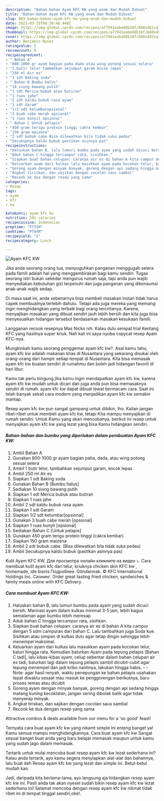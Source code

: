 ```yaml
---
description: "Bahan-bahan Ayam KFC KW yang enak dan Mudah Dibuat"
title: "Bahan-bahan Ayam KFC KW yang enak dan Mudah Dibuat"
slug: 883-bahan-bahan-ayam-kfc-kw-yang-enak-dan-mudah-dibuat
date: 2021-03-25T00:39:40.448Z
image: https://img-global.cpcdn.com/recipes/a77941eabe88b18f/680x482cq70/ayam-kfc-kw-foto-resep-utama.jpg
thumbnail: https://img-global.cpcdn.com/recipes/a77941eabe88b18f/680x482cq70/ayam-kfc-kw-foto-resep-utama.jpg
cover: https://img-global.cpcdn.com/recipes/a77941eabe88b18f/680x482cq70/ayam-kfc-kw-foto-resep-utama.jpg
author: Benjamin Nunez
ratingvalue: 5
reviewcount: 9
recipeingredient:
- " Bahan A"
- "800-1000 gr ayam bagian paha dada atau wing potong sesuai selera"
- "1 butir telor tambahkan sejumput garam kocok lepas"
- "250 ml Air es"
- "1 sdt Baking soda"
- " Bahan B Bumbu halus"
- "10 siung bawang putih"
- "1 sdt Merica bubuk atau butiran"
- "1 ruas jahe"
- "2 sdt kaldu bubuk rasa ayam"
- "1 sdt Garam"
- "1/2 sdt ketumbaropsional"
- "3 buah cabe merah opsional"
- "1 ruas kunyit opsional"
- " Bahan C Untuk pelapis"
- "450 gram terigu protein tinggi cakra kembar"
- "150 gram maizena"
- "2 sdt bubuk cabe Bisa dilewatkan bila tidak suka pedas"
- "Secukupnya kaldu bubuk pastikan asinnya pas"
recipeinstructions:
- "Haluskan bahan B, lalu lumuri bumbu pada ayam yang sudah dicuci bersih. Marinasi ayam dalam kulkas minimal 3-5 jam, lebih bagus semalaman agar bumbu lebih meresap"
- "Aduk bahan C hingga tercampur rata, sisihkan."
- "Siapkan buat bahan celupan: caranya air es di bahan A kita campur dengan 5 sdm campuran dari bahan C. Lalu tambahkan juga Soda kue. Sisihkan atau simpan di kulkas dulu agar tetap dingin sehingga lebih menempel maksimal."
- "Keluarkan ayam dari kulkas lalu masukkan ayam pada kocokan telur, baluri hingga rata. Kemudian balurkan Ayam pada tepung pelapis [Bahan C tadi], lalu kibas-kibas ayam, celup sebentar dalam bahan celupan air es tadi, balurkan lagi dalam tepung pelapis sambil dicubit-cubit agar tepung menempel dan jadi kribo nantinya, lakukan hingga habis.  Note: agar hasil renyah, waktu penepungan ke bahan pelapis usahakan tepat diwaktu sesaat mau masuk ke penggorengan berikutnya, baru proses remas atau dicubit"
- "Goreng ayam dengan minyak banyak, goreng dengan api sedang hingga matang kuning kecoklatan, jangan sering dibolak balik agar tidak menyerap minyak."
- "Angkat tiriskan, dan sajikan dengan cocolan saus sambal"
- "Recook ke dua dengan resep yang sama"
categories:
- Resep
tags:
- ayam
- kfc
- kw

katakunci: ayam kfc kw 
nutrition: 201 calories
recipecuisine: Indonesian
preptime: "PT31M"
cooktime: "PT44M"
recipeyield: "2"
recipecategory: Lunch

---
```



![Ayam KFC KW](https://img-global.cpcdn.com/recipes/a77941eabe88b18f/680x482cq70/ayam-kfc-kw-foto-resep-utama.jpg)

Jika anda seorang orang tua, menyuguhkan panganan menggugah selera pada famili adalah hal yang menggembirakan bagi kamu sendiri. Tugas seorang istri bukan sekedar mengurus rumah saja, tapi anda pun wajib menyediakan kebutuhan gizi terpenuhi dan juga panganan yang dikonsumsi anak-anak wajib sedap.

Di masa  saat ini, anda sebenarnya bisa membeli masakan instan tidak harus capek membuatnya terlebih dahulu. Tetapi ada juga mereka yang memang ingin menghidangkan yang terbaik bagi orang tercintanya. Karena, menyajikan masakan yang dibuat sendiri jauh lebih bersih dan kita juga bisa menyesuaikan hidangan tersebut berdasarkan masakan kesukaan famili. 

Langganan recook resepnya Mas Nicko nih. Kalau dulu sempat trial Kentang KFC yang hasilnya super kriuk. Nah kali ini saya nyoba copycat resep Ayam KFC-nya.

Mungkinkah kamu seorang penggemar ayam kfc kw?. Asal kamu tahu, ayam kfc kw adalah makanan khas di Nusantara yang sekarang disukai oleh orang-orang dari hampir setiap tempat di Nusantara. Kita bisa memasak ayam kfc kw buatan sendiri di rumahmu dan boleh jadi hidangan favorit di hari libur.

Kamu tak perlu bingung jika kamu ingin mendapatkan ayam kfc kw, karena ayam kfc kw mudah untuk dicari dan juga anda pun bisa memasaknya sendiri di rumah. ayam kfc kw dapat dibuat lewat bermacam cara. Saat ini telah banyak sekali cara modern yang menjadikan ayam kfc kw semakin mantap.

Resep ayam kfc kw pun sangat gampang untuk dibikin, lho. Kalian jangan ribet-ribet untuk membeli ayam kfc kw, tetapi Kita mampu menyajikan di rumah sendiri. Untuk Kamu yang akan mencobanya, berikut ini resep untuk menyajikan ayam kfc kw yang lezat yang bisa Kamu hidangkan sendiri.

<!--inarticleads1-->

##### Bahan-bahan dan bumbu yang diperlukan dalam pembuatan Ayam KFC KW:

1. Ambil  Bahan A
1. Gunakan 800-1000 gr ayam bagian paha, dada, atau wing potong sesuai selera
1. Ambil 1 butir telor, tambahkan sejumput garam, kocok lepas
1. Ambil 250 ml Air es
1. Siapkan 1 sdt Baking soda
1. Gunakan  Bahan B [Bumbu halus]
1. Sediakan 10 siung bawang putih
1. Siapkan 1 sdt Merica bubuk atau butiran
1. Siapkan 1 ruas jahe
1. Ambil 2 sdt kaldu bubuk rasa ayam
1. Siapkan 1 sdt Garam
1. Siapkan 1/2 sdt ketumbar[opsional]
1. Gunakan 3 buah cabe merah [opsional]
1. Siapkan 1 ruas kunyit [opsional]
1. Sediakan  Bahan C [Untuk pelapis]
1. Gunakan 450 gram terigu protein tinggi (cakra kembar)
1. Siapkan 150 gram maizena
1. Ambil 2 sdt bubuk cabe. (Bisa dilewatkan bila tidak suka pedas)
1. Ambil Secukupnya kaldu bubuk (pastikan asinnya pas)


Kulit Ayam KFC KW. Для просмотра онлайн кликните на видео ⤵. Cara membuat kulit ayam kfc dari telur, kriuknya chicken skin KFC kw , homemade, ide bisnis Подробнее. Göndərmək. © KFC International Holdings Inc. Сизнинг. Order great tasting fried chicken, sandwiches &amp; family meals online with KFC Delivery. 

<!--inarticleads2-->

##### Cara membuat Ayam KFC KW:

1. Haluskan bahan B, lalu lumuri bumbu pada ayam yang sudah dicuci bersih. Marinasi ayam dalam kulkas minimal 3-5 jam, lebih bagus semalaman agar bumbu lebih meresap
1. Aduk bahan C hingga tercampur rata, sisihkan.
1. Siapkan buat bahan celupan: caranya air es di bahan A kita campur dengan 5 sdm campuran dari bahan C. Lalu tambahkan juga Soda kue. Sisihkan atau simpan di kulkas dulu agar tetap dingin sehingga lebih menempel maksimal.
1. Keluarkan ayam dari kulkas lalu masukkan ayam pada kocokan telur, baluri hingga rata. Kemudian balurkan Ayam pada tepung pelapis [Bahan C tadi], lalu kibas-kibas ayam, celup sebentar dalam bahan celupan air es tadi, balurkan lagi dalam tepung pelapis sambil dicubit-cubit agar tepung menempel dan jadi kribo nantinya, lakukan hingga habis. -  - Note: agar hasil renyah, waktu penepungan ke bahan pelapis usahakan tepat diwaktu sesaat mau masuk ke penggorengan berikutnya, baru proses remas atau dicubit
1. Goreng ayam dengan minyak banyak, goreng dengan api sedang hingga matang kuning kecoklatan, jangan sering dibolak balik agar tidak menyerap minyak.
1. Angkat tiriskan, dan sajikan dengan cocolan saus sambal
1. Recook ke dua dengan resep yang sama


Attractive combos &amp; deals available from our menu for a &#39;so good&#39; feast! 

Ternyata cara buat ayam kfc kw yang nikamt simple ini enteng banget ya! Kamu semua mampu menghidangkannya. Cara buat ayam kfc kw Sangat sesuai banget buat anda yang baru belajar memasak maupun untuk kamu yang sudah jago dalam memasak.

Tertarik untuk mulai mencoba buat resep ayam kfc kw lezat sederhana ini? Kalau anda tertarik, ayo kamu segera menyiapkan alat-alat dan bahannya, lalu buat deh Resep ayam kfc kw yang lezat dan simple ini. Betul-betul mudah kan. 

Jadi, daripada kita berlama-lama, ayo langsung aja hidangkan resep ayam kfc kw ini. Pasti anda tak akan nyesel sudah bikin resep ayam kfc kw lezat sederhana ini! Selamat mencoba dengan resep ayam kfc kw nikmat tidak ribet ini di tempat tinggal sendiri,oke!.

